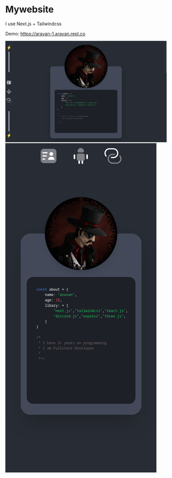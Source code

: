 # Mywebsite 

I use 
        Next.js + Tailwindcss 


Demo: https://aravan-1.aravan.repl.co

![alt text](./imgs/d.png)
![alt text](./imgs/m.png)